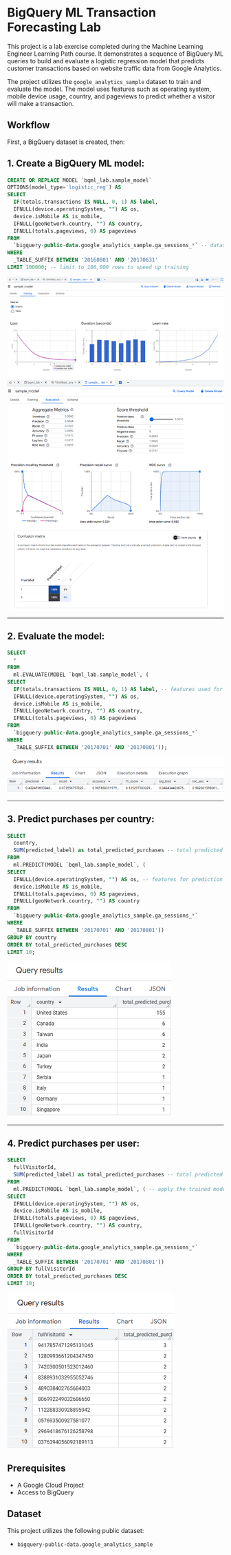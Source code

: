 # BigQuery ML Transaction Forecasting Lab

This project is a lab exercise completed during the Machine Learning Engineer Learning Path course. It demonstrates a sequence of BigQuery ML queries to build and evaluate a logistic regression model that predicts customer transactions based on website traffic data from Google Analytics.

The project utilizes the `google_analytics_sample` dataset to train and evaluate the model. The model uses features such as operating system, mobile device usage, country, and pageviews to predict whether a visitor will make a transaction.

## Workflow

First, a BigQuery dataset is created, then:

## 1.  **Create a BigQuery ML model:**
   
```sql
CREATE OR REPLACE MODEL `bqml_lab.sample_model`
OPTIONS(model_type='logistic_reg') AS
SELECT
  IF(totals.transactions IS NULL, 0, 1) AS label,
  IFNULL(device.operatingSystem, "") AS os,
  device.isMobile AS is_mobile,
  IFNULL(geoNetwork.country, "") AS country,
  IFNULL(totals.pageviews, 0) AS pageviews
FROM
  `bigquery-public-data.google_analytics_sample.ga_sessions_*` -- dataset: Google Analytics sample data
WHERE
  _TABLE_SUFFIX BETWEEN '20160801' AND '20170631'
LIMIT 100000; -- limit to 100,000 rows to speed up training
```

![Creating a BigQuery ML model](https://github.com/larisanti/transaction-forecasting-ml/blob/main/Screenshots/1.1.png)
![Creating a BigQuery ML model - Evaluation](https://github.com/larisanti/transaction-forecasting-ml/blob/main/Screenshots/1.2.png)

          
---
## 2.  **Evaluate the model:**

```sql
SELECT
  *
FROM
  ml.EVALUATE(MODEL `bqml_lab.sample_model`, (
SELECT
  IF(totals.transactions IS NULL, 0, 1) AS label, -- features used for prediction
  IFNULL(device.operatingSystem, "") AS os,
  device.isMobile AS is_mobile,
  IFNULL(geoNetwork.country, "") AS country,
  IFNULL(totals.pageviews, 0) AS pageviews
FROM
  `bigquery-public-data.google_analytics_sample.ga_sessions_*`
WHERE
  _TABLE_SUFFIX BETWEEN '20170701' AND '20170801'));
```

![Evaluating the model](https://github.com/larisanti/transaction-forecasting-ml/blob/main/Screenshots/2.png)


---
## 3.  **Predict purchases per country:**

```sql
SELECT
  country,
  SUM(predicted_label) as total_predicted_purchases -- total predicted purchases for the country
FROM
  ml.PREDICT(MODEL `bqml_lab.sample_model`, (
SELECT
  IFNULL(device.operatingSystem, "") AS os, -- features for prediction
  device.isMobile AS is_mobile,
  IFNULL(totals.pageviews, 0) AS pageviews,
  IFNULL(geoNetwork.country, "") AS country
FROM
  `bigquery-public-data.google_analytics_sample.ga_sessions_*`
WHERE
  _TABLE_SUFFIX BETWEEN '20170701' AND '20170801'))
GROUP BY country
ORDER BY total_predicted_purchases DESC
LIMIT 10;
```

![Predicting transactions by country](https://github.com/larisanti/transaction-forecasting-ml/blob/main/Screenshots/3.png)

---
## 4.  **Predict purchases per user:**

```sql
SELECT
  fullVisitorId,
  SUM(predicted_label) as total_predicted_purchases -- total predicted purchases for each user
FROM
  ml.PREDICT(MODEL `bqml_lab.sample_model`, ( -- apply the trained model for prediction
SELECT
  IFNULL(device.operatingSystem, "") AS os,
  device.isMobile AS is_mobile,
  IFNULL(totals.pageviews, 0) AS pageviews,
  IFNULL(geoNetwork.country, "") AS country,
  fullVisitorId
FROM
  `bigquery-public-data.google_analytics_sample.ga_sessions_*`
WHERE
  _TABLE_SUFFIX BETWEEN '20170701' AND '20170801'))
GROUP BY fullVisitorId
ORDER BY total_predicted_purchases DESC
LIMIT 10;
```

![Predicting transactions per user](https://github.com/larisanti/transaction-forecasting-ml/blob/main/Screenshots/4.png)


## Prerequisites

* A Google Cloud Project
* Access to BigQuery

## Dataset

This project utilizes the following public dataset:

* `bigquery-public-data.google_analytics_sample`

